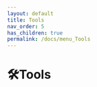 ```yaml
---
layout: default
title: Tools
nav_order: 5
has_children: true
permalink: /docs/menu_Tools
---
```


# 🛠️Tools